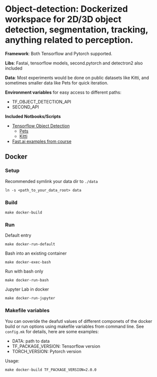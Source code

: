 # Object-detection: Dockerized workspace for 2D/3D object detection, segmentation, tracking, anything related to perception.


**Framework**: Both Tensorflow and Pytorch supported.  

**Libs**: Fastai, tensorflow models, second.pytorch and detectron2 also included  

**Data**: Most experiments would be done on public datasets like Kitti, and sometimes smaller data like Pets for quick iteration.  

**Environment variables** for easy access to different paths:
* TF_OBJECT_DETECTION_API
* SECOND_API

**Included Notbooks/Scripts**
* [Tensorflow Object Detection](workspace/tensorflow)
   * [Pets](workspace/tensorflow/Pets)
   * [Kitti](workspace/tensorflow/kitti)
* [Fast.ai examples from course](workspace/fastai)

## Docker

### Setup
Recommended symlink your data dir to `./data`
```
ln -s <path_to_your_data_root> data
```

### Build
```
make docker-build
```
### Run

Default entry
```
make docker-run-default
```

Bash into an existing container
```
make docker-exec-bash
```

Run with bash only
```
make docker-run-bash
```

Jupyter Lab in docker
```
make docker-run-jupyter
```
### Makefile variables
You can ooveride the deafutl values of different componets of the 
docker build or run options using makefile variables from command line.
See `config.mk` for details, here are some examples:
* DATA: path to data
* TF_PACKAGE_VERSION: Tensorflow version
* TORCH_VERSION: Pytorch version

Usage: 
```
make docker-build TF_PACKAGE_VERSION=2.0.0
```

